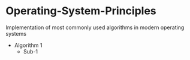 # Operating-System-Principles
Implementation of most commonly used algorithms in modern operating systems

- Algorithm 1
  - Sub-1
